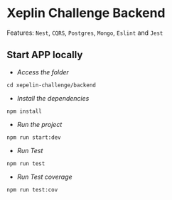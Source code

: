 # Xeplin Challenge Backend

Features:
`Nest`, `CQRS`, `Postgres`, `Mongo`, `Eslint` and `Jest`


## Start APP locally

- _Access the folder_

```
cd xepelin-challenge/backend

```

- _Install the dependencies_

```
npm install
```

- _Run the project_

```
npm run start:dev
```

- _Run Test_

```
npm run test
```

- _Run Test coverage_

```
npm run test:cov
```
